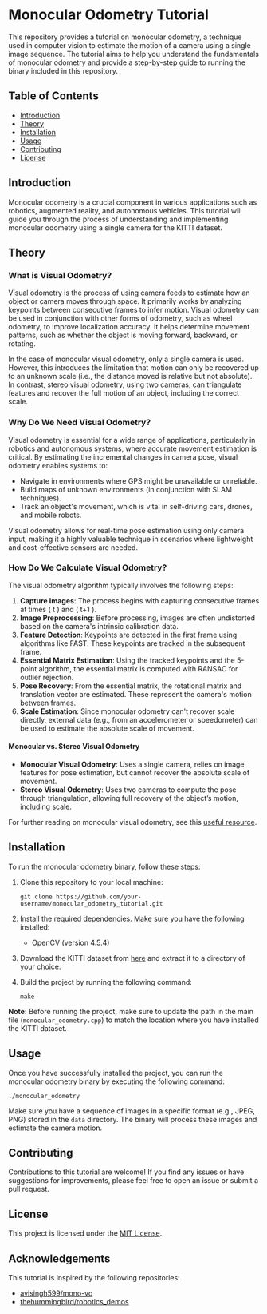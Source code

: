 # Monocular Odometry Tutorial

This repository provides a tutorial on monocular odometry, a technique used in computer vision to estimate the motion of a camera using a single image sequence. The tutorial aims to help you understand the fundamentals of monocular odometry and provide a step-by-step guide to running the binary included in this repository.

## Table of Contents
- [Introduction](#introduction)
- [Theory](#theory)
- [Installation](#installation)
- [Usage](#usage)
- [Contributing](#contributing)
- [License](#license)

## Introduction
Monocular odometry is a crucial component in various applications such as robotics, augmented reality, and autonomous vehicles. This tutorial will guide you through the process of understanding and implementing monocular odometry using a single camera for the KITTI dataset.

## Theory

### What is Visual Odometry?
Visual odometry is the process of using camera feeds to estimate how an object or camera moves through space. It primarily works by analyzing keypoints between consecutive frames to infer motion. Visual odometry can be used in conjunction with other forms of odometry, such as wheel odometry, to improve localization accuracy. It helps determine movement patterns, such as whether the object is moving forward, backward, or rotating.

In the case of monocular visual odometry, only a single camera is used. However, this introduces the limitation that motion can only be recovered up to an unknown scale (i.e., the distance moved is relative but not absolute). In contrast, stereo visual odometry, using two cameras, can triangulate features and recover the full motion of an object, including the correct scale.

### Why Do We Need Visual Odometry?
Visual odometry is essential for a wide range of applications, particularly in robotics and autonomous systems, where accurate movement estimation is critical. By estimating the incremental changes in camera pose, visual odometry enables systems to:
- Navigate in environments where GPS might be unavailable or unreliable.
- Build maps of unknown environments (in conjunction with SLAM techniques).
- Track an object's movement, which is vital in self-driving cars, drones, and mobile robots.

Visual odometry allows for real-time pose estimation using only camera input, making it a highly valuable technique in scenarios where lightweight and cost-effective sensors are needed.

### How Do We Calculate Visual Odometry?
The visual odometry algorithm typically involves the following steps:

1. **Capture Images**: The process begins with capturing consecutive frames at times \( t \) and \( t+1 \).
2. **Image Preprocessing**: Before processing, images are often undistorted based on the camera's intrinsic calibration data.
3. **Feature Detection**: Keypoints are detected in the first frame using algorithms like FAST. These keypoints are tracked in the subsequent frame.
4. **Essential Matrix Estimation**: Using the tracked keypoints and the 5-point algorithm, the essential matrix is computed with RANSAC for outlier rejection.
5. **Pose Recovery**: From the essential matrix, the rotational matrix and translation vector are estimated. These represent the camera's motion between frames.
6. **Scale Estimation**: Since monocular odometry can't recover scale directly, external data (e.g., from an accelerometer or speedometer) can be used to estimate the absolute scale of movement.

#### Monocular vs. Stereo Visual Odometry
- **Monocular Visual Odometry**: Uses a single camera, relies on image features for pose estimation, but cannot recover the absolute scale of movement.
- **Stereo Visual Odometry**: Uses two cameras to compute the pose through triangulation, allowing full recovery of the object’s motion, including scale.

For further reading on monocular visual odometry, see this [useful resource](https://avisingh599.github.io/vision/monocular-vo/).

## Installation
To run the monocular odometry binary, follow these steps:

1. Clone this repository to your local machine:
    ```
    git clone https://github.com/your-username/monocular_odometry_tutorial.git
    ```

2. Install the required dependencies. Make sure you have the following installed:
    - OpenCV (version 4.5.4)

3. Download the KITTI dataset from [here](https://www.cvlibs.net/datasets/kitti/eval_odometry.php) and extract it to a directory of your choice.

4. Build the project by running the following command:
    ```
    make
    ```

**Note:** Before running the project, make sure to update the path in the main file (`monocular_odometry.cpp`) to match the location where you have installed the KITTI dataset.

## Usage
Once you have successfully installed the project, you can run the monocular odometry binary by executing the following command:
```
./monocular_odometry
```

Make sure you have a sequence of images in a specific format (e.g., JPEG, PNG) stored in the `data` directory. The binary will process these images and estimate the camera motion.

## Contributing
Contributions to this tutorial are welcome! If you find any issues or have suggestions for improvements, please feel free to open an issue or submit a pull request.

## License
This project is licensed under the [MIT License](LICENSE).

## Acknowledgements
This tutorial is inspired by the following repositories:
- [avisingh599/mono-vo](https://github.com/avisingh599/mono-vo/tree/master)
- [thehummingbird/robotics_demos](https://github.com/thehummingbird/robotics_demos/tree/main/monocular_vo)
